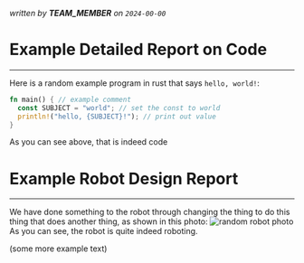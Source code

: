 *written by **TEAM_MEMBER** on `2024-00-00`*

# Example Detailed Report on Code
---
Here is a random example program in rust that says `hello, world!`:
```rust
fn main() { // example comment
  const SUBJECT = "world"; // set the const to world
  println!("hello, {SUBJECT}!"); // print out value
}
```
As you can see above, that is indeed code

# Example Robot Design Report
---
We have done something to the robot through changing the thing to do this thing that does another thing, as shown in this photo: ![random robot photo](https://kb.vex.com/hc/article_attachments/4401926548756/image9.jpg) As you can see, the robot is quite indeed roboting.

(some more example text)
